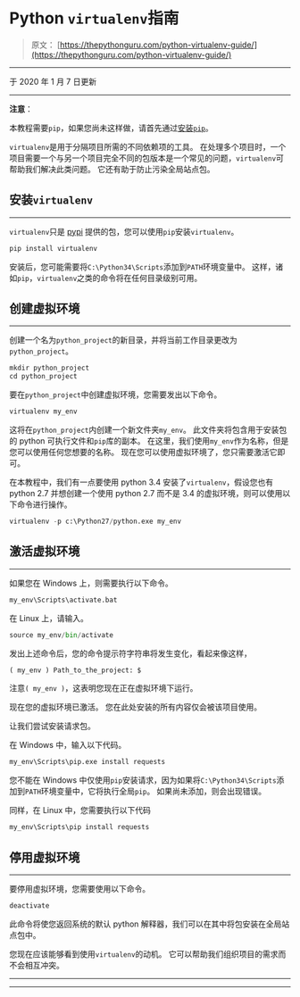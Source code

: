 # Python `virtualenv`指南

> 原文： [https://thepythonguru.com/python-virtualenv-guide/](https://thepythonguru.com/python-virtualenv-guide/)

* * *

于 2020 年 1 月 7 日更新

* * *

**注意**：

本教程需要`pip`，如果您尚未这样做，请首先通过[安装`pip`](/installing-packages-in-python-using-pip/)。

`virtualenv`是用于分隔项目所需的不同依赖项的工具。 在处理多个项目时，一个项目需要一个与另一个项目完全不同的包版本是一个常见的问题，`virtualenv`可帮助我们解决此类问题。 它还有助于防止污染全局站点包。

## 安装`virtualenv`

* * *

`virtualenv`只是 [pypi](https://pypi.python.org/pypi/virtualenv/13.1.2) 提供的包，您可以使用`pip`安装`virtualenv`。

```py
pip install virtualenv

```

安装后，您可能需要将`C:\Python34\Scripts`添加到`PATH`环境变量中。 这样，诸如`pip`，`virtualenv`之类的命令将在任何目录级别可用。

## 创建虚拟环境

* * *

创建一个名为`python_project`的新目录，并将当前工作目录更改为`python_project`。

```py
mkdir python_project
cd python_project

```

要在`python_project`中创建虚拟环境，您需要发出以下命令。

```py
virtualenv my_env

```

这将在`python_project`内创建一个新文件夹`my_env`。 此文件夹将包含用于安装包的 python 可执行文件和`pip`库的副本。 在这里，我们使用`my_env`作为名称，但是您可以使用任何您想要的名称。 现在您可以使用虚拟环境了，您只需要激活它即可。

在本教程中，我们有一点要使用 python 3.4 安装了`virtualenv`，假设您也有 python 2.7 并想创建一个使用 python 2.7 而不是 3.4 的虚拟环境，则可以使用以下命令进行操作。

```py
virtualenv -p c:\Python27/python.exe my_env

```

## 激活虚拟环境

* * *

如果您在 Windows 上，则需要执行以下命令。

```py
my_env\Scripts\activate.bat

```

在 Linux 上，请输入。

```py
source my_env/bin/activate

```

发出上述命令后，您的命令提示符字符串将发生变化，看起来像这样，

```py
( my_env ) Path_to_the_project: $

```

注意`( my_env )`，这表明您现在正在虚拟环境下运行。

现在您的虚拟环境已激活。 您在此处安装的所有内容仅会被该项目使用。

让我们尝试安装请求包。

在 Windows 中，输入以下代码。

```py
my_env\Scripts\pip.exe install requests

```

您不能在 Windows 中仅使用`pip`安装请求，因为如果将`C:\Python34\Scripts`添加到`PATH`环境变量中，它将执行全局`pip`。 如果尚未添加，则会出现错误。

同样，在 Linux 中，您需要执行以下代码

```py
my_env\Scripts\pip install requests

```

## 停用虚拟环境

* * *

要停用虚拟环境，您需要使用以下命令。

```py
deactivate

```

此命令将使您返回系统的默认 python 解释器，我们可以在其中将包安装在全局站点包中。

您现在应该能够看到使用`virtualenv`的动机。 它可以帮助我们组织项目的需求而不会相互冲突。

* * *

* * *